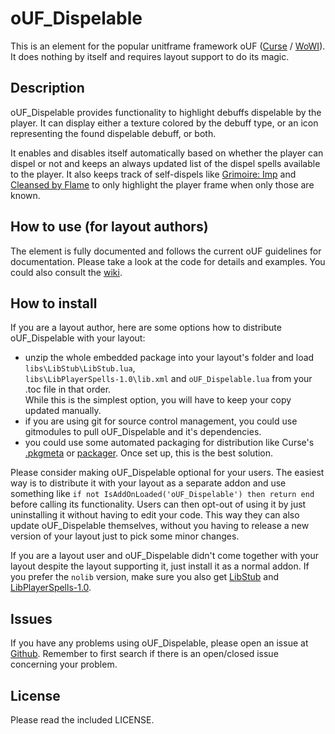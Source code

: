 # oUF_Dispelable

This is an element for the popular unitframe framework oUF ([Curse](https://www.curseforge.com/wow/addons/ouf) / [WoWI](http://www.wowinterface.com/downloads/info9994-oUF.html)).  
It does nothing by itself and requires layout support to do its magic.

## Description

oUF_Dispelable provides functionality to highlight debuffs dispelable by the player. It can display either a texture 
colored by the debuff type, or an icon representing the found dispelable debuff, or both.

It enables and disables itself automatically based on whether the player can dispel or not and keeps an always updated 
list of the dispel spells available to the player. It also keeps track of self-dispels like [Grimoire: Imp](http://www.wowdb.com/spells/111859) 
and [Cleansed by Flame](http://www.wowdb.com/spells/205625) to only highlight the player frame when only those are known.

## How to use (for layout authors)

The element is fully documented and follows the current oUF guidelines for documentation. Please take a look at the code 
for details and examples. You could also consult the [wiki](https://github.com/Rainrider/oUF_Dispelable/wiki).

## How to install

If you are a layout author, here are some options how to distribute oUF_Dispelable with your layout:

  - unzip the whole embedded package into your layout's folder and load `libs\LibStub\LibStub.lua`,  
    `libs\LibPlayerSpells-1.0\lib.xml` and `oUF_Dispelable.lua` from your .toc file in that order.  
    While this is the simplest option, you will have to keep your copy updated manually.
  - if you are using git for source control management, you could use gitmodules to pull oUF_Dispelable and it's dependencies.
  - you could use some automated packaging for distribution like Curse's [.pkgmeta](https://authors.curseforge.com/knowledge-base/world-of-warcraft/527-preparing-the-packagemeta-file) or [packager](https://github.com/BigWigsMods/packager). Once set up, this is the best solution.

Please consider making oUF_Dispelable optional for your users. The easiest way is to distribute it with your layout as a 
separate addon and use something like `if not IsAddOnLoaded('oUF_Dispelable') then return end` before calling its 
functionality. Users can then opt-out of using it by just uninstalling it without having to edit your code. This way 
they can also update oUF_Dispelable themselves, without you having to release a new version of your layout just to pick 
some minor changes.

If you are a layout user and oUF_Dispelable didn't come together with your layout despite the layout supporting it, just 
install it as a normal addon. If you prefer the `nolib` version, make sure you also get [LibStub](https://www.curseforge.com/wow/addons/libstub) and 
[LibPlayerSpells-1.0](https://www.curseforge.com/wow/addons/libplayerspells-1-0).

## Issues

If you have any problems using oUF_Dispelable, please open an issue at [Github](https://github.com/Rainrider/oUF_Dispelable/issues). 
Remember to first search if there is an open/closed issue concerning your problem.

## License

Please read the included LICENSE.
